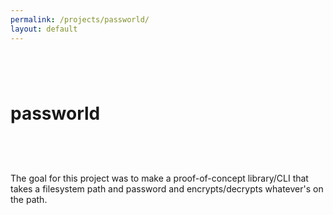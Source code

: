 ```yaml
---
permalink: /projects/passworld/
layout: default
---
```


# passworld <a href="https://github.com/zbo14/passworld"><svg class="svg-icon" style="vertical-align:middle"><use xlink:href="{{ '/assets/minima-social-icons.svg#github' | relative_url }}"></use></svg></a>

The goal for this project was to make a proof-of-concept library/CLI that takes a filesystem path and password and encrypts/decrypts whatever's on the path.
